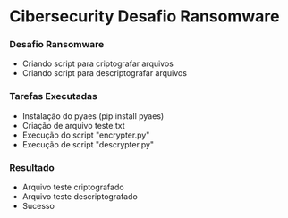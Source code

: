 # Cibersecurity Desafio Ransomware


### Desafio Ransomware

- Criando script para criptografar arquivos
- Criando script para descriptografar arquivos


### Tarefas Executadas

- Instalação do pyaes (pip install pyaes)
- Criação de arquivo teste.txt
- Execução do script "encrypter.py"
- Execução de script "descrypter.py"

### Resultado

- Arquivo teste criptografado
- Arquivo teste descriptografado
- Sucesso